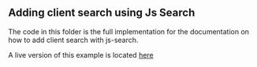 
## Adding client search using Js Search

The code in this folder is the full implementation for the documentation on how to add client search with js-search.

A live version of this example is located [here](https://confident-morse-a366e4.netlify.com/)

